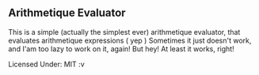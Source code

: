 Arithmetique Evaluator
---------------------------------------------------------

This is a simple (actually the simplest ever) arithmetique evaluator, that evaluates arithmetique expressions ( yep )
Sometimes it just doesn't work, and I'am too lazy to work on it, again!
But hey! At least it works, right!

Licensed Under: MIT :v